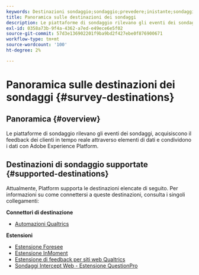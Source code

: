 ```yaml
---
keywords: Destinazioni sondaggio;sondaggio;prevedere;inistante;sondaggi d'intercettazione web;qualtrics
title: Panoramica sulle destinazioni dei sondaggi
description: Le piattaforme di sondaggio rilevano gli eventi dei sondaggi, acquisiscono il feedback dei clienti in tempo reale attraverso elementi di dati e condividono i dati con Adobe Experience Platform.
exl-id: 0358a73b-9f4a-4362-a7ed-e49ece6e5f02
source-git-commit: 57d3e136902201f9ba9bd2f427ebe0f876900671
workflow-type: tm+mt
source-wordcount: '100'
ht-degree: 2%

---
```


# Panoramica sulle destinazioni dei sondaggi {#survey-destinations}

## Panoramica {#overview}

Le piattaforme di sondaggio rilevano gli eventi dei sondaggi, acquisiscono il feedback dei clienti in tempo reale attraverso elementi di dati e condividono i dati con Adobe Experience Platform.

## Destinazioni di sondaggio supportate {#supported-destinations}

Attualmente, Platform supporta le destinazioni elencate di seguito. Per informazioni su come connettersi a queste destinazioni, consulta i singoli collegamenti:

**Connettori di destinazione**

* [Automazioni Qualtrics](./qualtrics-automations.md)

**Estensioni**

* [Estensione Foresee](./foresee.md)
* [Estensione InMoment](./inmoment.md)
* [Estensione di feedback per siti web Qualtrics](./qualtrics.md)
* [Sondaggi Intercept Web - Estensione QuestionPro](./web-intercept-surveys.md)
